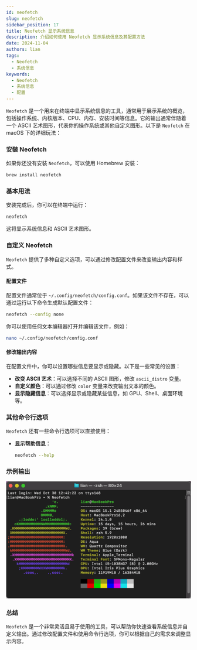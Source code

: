 ```yaml
---
id: neofetch
slug: neofetch
sidebar_position: 17
title: Neofetch 显示系统信息
description: 介绍如何使用 Neofetch 显示系统信息及其配置方法
date: 2024-11-04
authors: lian
tags: 
  - Neofetch
  - 系统信息
keywords: 
  - Neofetch
  - 系统信息
  - 配置
---
```




`Neofetch` 是一个用来在终端中显示系统信息的工具，通常用于展示系统的概览，包括操作系统、内核版本、CPU、内存、安装时间等信息。它的输出通常伴随着一个 ASCII 艺术图形，代表你的操作系统或其他自定义图形。以下是 `Neofetch` 在 macOS 下的详细玩法：

### 安装 Neofetch

如果你还没有安装 `Neofetch`，可以使用 Homebrew 安装：

```bash
brew install neofetch
```

### 基本用法

安装完成后，你可以在终端中运行：

```bash
neofetch
```

这将显示系统信息和 ASCII 艺术图形。

### 自定义 Neofetch

`Neofetch` 提供了多种自定义选项，可以通过修改配置文件来改变输出内容和样式。

#### 配置文件

配置文件通常位于 `~/.config/neofetch/config.conf`。如果该文件不存在，可以通过运行以下命令生成默认配置文件：

```bash
neofetch --config none
```

你可以使用任何文本编辑器打开并编辑该文件，例如：

```bash
nano ~/.config/neofetch/config.conf
```

#### 修改输出内容

在配置文件中，你可以设置哪些信息要显示或隐藏。以下是一些常见的设置：

- **改变 ASCII 艺术**：可以选择不同的 ASCII 图形，修改 `ascii_distro` 变量。
- **自定义颜色**：可以通过修改 `color` 变量来改变输出文本的颜色。
- **显示隐藏信息**：可以选择显示或隐藏某些信息，如 GPU、Shell、桌面环境等。

### 其他命令行选项

`Neofetch` 还有一些命令行选项可以直接使用：


- **显示帮助信息**：
  ```bash
  neofetch --help
  ```

### 示例输出


![neofetch](../img/Neofetch.png)


### 总结

`Neofetch` 是一个非常灵活且易于使用的工具，可以帮助你快速查看系统信息并自定义输出。通过修改配置文件和使用命令行选项，你可以根据自己的需求来调整显示内容。